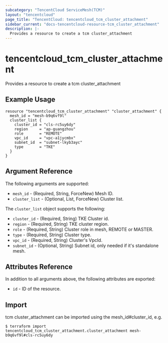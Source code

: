 ```yaml
---
subcategory: "TencentCloud ServiceMesh(TCM)"
layout: "tencentcloud"
page_title: "TencentCloud: tencentcloud_tcm_cluster_attachment"
sidebar_current: "docs-tencentcloud-resource-tcm_cluster_attachment"
description: |-
  Provides a resource to create a tcm cluster_attachment
---
```


# tencentcloud_tcm_cluster_attachment

Provides a resource to create a tcm cluster_attachment

## Example Usage

```hcl
resource "tencentcloud_tcm_cluster_attachment" "cluster_attachment" {
  mesh_id = "mesh-b9q6vf9l"
  cluster_list {
    cluster_id = "cls-rc5uy6dy"
    region     = "ap-guangzhou"
    role       = "REMOTE"
    vpc_id     = "vpc-a1jycmbx"
    subnet_id  = "subnet-lkyb3ayc"
    type       = "TKE"
  }
}
```

## Argument Reference

The following arguments are supported:

* `mesh_id` - (Required, String, ForceNew) Mesh ID.
* `cluster_list` - (Optional, List, ForceNew) Cluster list.

The `cluster_list` object supports the following:

* `cluster_id` - (Required, String) TKE Cluster id.
* `region` - (Required, String) TKE cluster region.
* `role` - (Required, String) Cluster role in mesh, REMOTE or MASTER.
* `type` - (Required, String) Cluster type.
* `vpc_id` - (Required, String) Cluster&#39;s VpcId.
* `subnet_id` - (Optional, String) Subnet id, only needed if it&#39;s standalone mesh.

## Attributes Reference

In addition to all arguments above, the following attributes are exported:

* `id` - ID of the resource.



## Import

tcm cluster_attachment can be imported using the mesh_id#cluster_id, e.g.
```
$ terraform import tencentcloud_tcm_cluster_attachment.cluster_attachment mesh-b9q6vf9l#cls-rc5uy6dy
```

